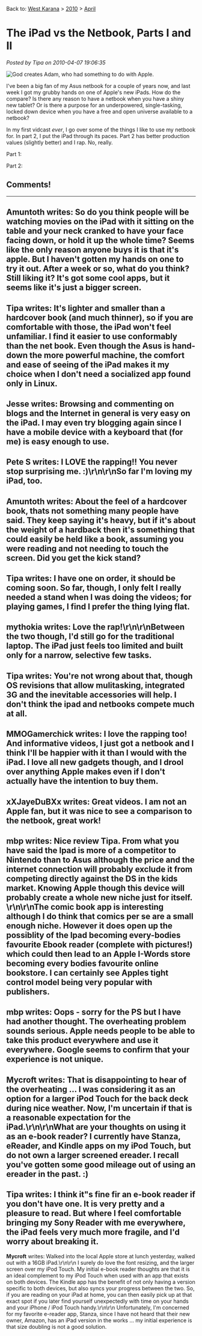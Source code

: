 Back to: [West Karana](/posts/westkarana.md) > [2010](/posts/2010/westkarana.md) > [April](./westkarana.md)
# The iPad vs the Netbook, Parts I and II

*Posted by Tipa on 2010-04-07 19:06:35*

![](../../../uploads/2010/04/STP62654.jpg "God creates Adam, who had something to do with Apple.")

I've been a big fan of my Asus netbook for a couple of years now, and last week I got my grubby hands on one of Apple's new iPads. How do the compare? Is there any reason to have a netbook when you have a shiny new tablet? Or is there a purpose for an underpowered, single-tasking, locked down device when you have a free and open universe available to a netbook?

In my first vidcast *ever*, I go over some of the things I like to use my netbook for. In part 2, I put the iPad through its paces. Part 2 has better production values (slightly better) and I rap. No, really.

Part 1:



Part 2:


## Comments!
---
**Amuntoth** writes: So do you think people will be watching movies on the iPad with it sitting on the table and your neck cranked to have your face facing down, or hold it up the whole time? Seems like the only reason anyone buys it is that it's apple. But I haven't gotten my hands on one to try it out. After a week or so, what do you think? Still liking it? It's got some cool apps, but it seems like it's just a bigger screen.
---
**Tipa** writes: It's lighter and smaller than a hardcover book (and much thinner), so if you are comfortable with those, the iPad won't feel unfamiliar. I find it easier to use conformably than the net book. Even though the Asus is hand-down the more powerful machine, the comfort and ease of seeing of the iPad makes it my choice when I don't need a socialized app found only in Linux.
---
**Jesse** writes: Browsing and commenting on blogs and the Internet in general is very easy on the iPad. I may even try blogging again since I have a mobile device with a keyboard that (for me) is easy enough to use.
---
**Pete S** writes: I LOVE the rapping!! You never stop surprising me. :)\r\n\r\nSo far I'm loving my iPad, too.
---
**Amuntoth** writes: About the feel of a hardcover book, thats not something many people have said. They keep saying it's heavy, but if it's about the weight of a hardback then it's something that could easily be held like a book, assuming you were reading and not needing to touch the screen. Did you get the kick stand?
---
**Tipa** writes: I have one on order, it should be coming soon. So far, though, I only felt I really needed a stand when I was doing the videos; for playing games, I find I prefer the thing lying flat.
---
**mythokia** writes: Love the rap!\r\n\r\nBetween the two though, I'd still go for the traditional laptop. The iPad just feels too limited and built only for a narrow, selective few tasks.
---
**Tipa** writes: You're not wrong about that, though OS revisions that allow mulitasking, integrated 3G and the inevitable accessories will help. I don't think the ipad and netbooks compete much at all.
---
**MMOGamerchick** writes: I love the rapping too! And informative videos, I just got a netbook and I think I'll be happier with it than I would with the iPad. I love all new gadgets though, and I drool over anything Apple makes even if I don't actually have the intention to buy them.
---
**xXJayeDuBXx** writes: Great videos. I am not an Apple fan, but it was nice to see a comparison to the netbook, great work!
---
**mbp** writes: Nice review Tipa. From what you have said the Ipad is more of a competitor to Nintendo than to Asus although the price and the internet connection will probably exclude it from competing directly against the DS in the kids market. Knowing Apple though this device will probably create a whole new niche just for itself. \r\n\r\nThe comic book app is interesting although I do think that comics per se are a small enough niche. However it does open up the possiblity of the Ipad becoming every-bodies favourite Ebook reader (complete with pictures!) which could then lead to an Apple I-Words store becoming every bodies favourite online bookstore. I can certainly see Apples tight control model being very popular with publishers.
---
**mbp** writes: Oops - sorry for the PS but I have had another thought. The overheating problem sounds serious. Apple needs people to be able to take this product everywhere and use it everywhere. Google seems to confirm that your experience is not unique.
---
**Mycroft** writes: That is disappointing to hear of the overheating ... I was considering it as an option for a larger iPod Touch for the back deck during nice weather.  Now, I'm uncertain if that is a reasonable expectation for the iPad.\r\n\r\nWhat are your thoughts on using it as an e-book reader?  I currently have Stanza, eReader, and Kindle apps on my iPod Touch, but do not own a larger screened ereader.  I recall you've gotten some good mileage out of using an ereader in the past.  :)
---
**Tipa** writes: I think it"s fine fir an e-book reader if you don't have one. It is very pretty and a pleasure to read. But where I feel comfortable bringing my Sony Reader with me everywhere, the iPad feels very much more fragile, and I'd worry about breaking it.
---
**Mycroft** writes: Walked into the local Apple store at lunch yesterday, walked out with a 16GB iPad.\r\n\r\n  I surely do love the font resizing, and the larger screen over my iPod Touch.  My initial e-book reader thoughts are that it is an ideal complement to my iPod Touch when used with an app that exists on both devices.  The Kindle app has the benefit of not only having a version specific to both devices, but also syncs your progress between the two.  So, if you are reading on your iPad at home, you can then easily pick up at that exact spot if you later find yourself unexpectedly with time on your hands and your iPhone / iPod Touch handy.\r\n\r\n  Unfortunately, I'm concerned for my favorite e-reader app, Stanza, since I have not heard that their new owner, Amazon, has an iPad version in the works ... my initial experience is that size doubling is not a good solution.
